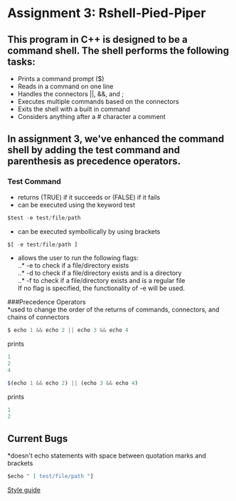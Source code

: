 # Assignment 3: Rshell-Pied-Piper

## This program in C++ is designed to be a command shell. The shell performs the following tasks:  
* Prints a command prompt ($)  
* Reads in a command on one line  
* Handles the connectors ||, &&, and ;  
* Executes multiple commands based on the connectors  
* Exits the shell with a built in command  
* Considers anything after a # character a comment  

## In assignment 3, we've enhanced the command shell by adding the test command and parenthesis as precedence operators.

### Test Command  
* returns (TRUE) if it succeeds or (FALSE) if it fails  
* can be executed using the keyword test  
``` javascript
$test -e test/file/path  
```
* can be executed symbollically by using brackets  
``` javascript
$[ -e test/file/path ]   
```
* allows the user to run the following flags:  
..* -e to check if a file/directory exists  
..* -d to check if a file/directory exists and is a directory  
..* -f to check if a file/directory exists and is a regular file  
If no flag is specified, the functionality of -e will be used.  

###Precedence Operators  
*used to change the order of the returns of commands, connectors, and chains of connectors  
``` javascript
$ echo 1 && echo 2 || echo 3 && echo 4
```
prints
``` javascript
1  
2  
4
```
``` javascript
$(echo 1 && echo 2) || (echo 3 && echo 4)  
``` 
prints  
``` javascript
1  
2  
```  
## Current Bugs  
*doesn't echo statements with space between quotation marks and brackets  
``` javascript
$echo " [ test/file/path "]  
``` 

[Style guide](https://google.github.io/styleguide/cppguide.html)

